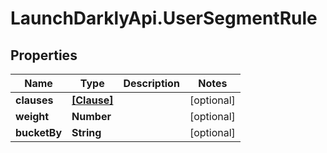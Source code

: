 # LaunchDarklyApi.UserSegmentRule

## Properties
Name | Type | Description | Notes
------------ | ------------- | ------------- | -------------
**clauses** | [**[Clause]**](Clause.md) |  | [optional] 
**weight** | **Number** |  | [optional] 
**bucketBy** | **String** |  | [optional] 


